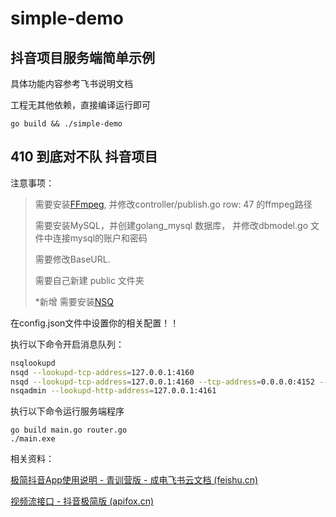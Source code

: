 # simple-demo

## 抖音项目服务端简单示例

具体功能内容参考飞书说明文档

工程无其他依赖，直接编译运行即可

```shell
go build && ./simple-demo
```

## 410 到底对不队 抖音项目



注意事项：

> 需要安装[FFmpeg](http://ffmpeg.org/download.html),   并修改controller/publish.go  row: 47 的ffmpeg路径
>
> 需要安装MySQL，并创建golang_mysql 数据库， 并修改dbmodel.go 文件中连接mysql的账户和密码
>
>
> 需要修改BaseURL.
>
> 需要自己新建 public 文件夹
>
> *新增 需要安装[NSQ](http://nsq.io/deployment/installing.html)

在config.json文件中设置你的相关配置！！

执行以下命令开启消息队列：

```bash
nsqlookupd
nsqd --lookupd-tcp-address=127.0.0.1:4160
nsqd --lookupd-tcp-address=127.0.0.1:4160 --tcp-address=0.0.0.0:4152 --http-address=0.0.0.0:4153
nsqadmin --lookupd-http-address=127.0.0.1:4161
```



执行以下命令运行服务端程序

```shell
go build main.go router.go
./main.exe
```

相关资料：

[极简抖音App使用说明 - 青训营版 - 成电飞书云文档 (feishu.cn)](https://bytedance.feishu.cn/docs/doccnM9KkBAdyDhg8qaeGlIz7S7)

[视频流接口 - 抖音极简版 (apifox.cn)](https://www.apifox.cn/apidoc/shared-8cc50618-0da6-4d5e-a398-76f3b8f766c5/api-18345145)